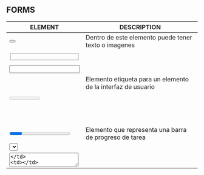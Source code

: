 

## FORMS

| ELEMENT    | DESCRIPTION                                                  |
| ---------- | ------------------------------------------------------------ |
| <button>   | Dentro de este elemento puede tener texto o imagenes         |
| <datalist> |                                                              |
| <fieldset> |                                                              |
| <form>     |                                                              |
| <input>    |                                                              |
| <label>    | Elemento etiqueta para un elemento de la interfaz de usuario |
| <legend>   |                                                              |
| <meter>    |                                                              |
| <optgroup> |                                                              |
| <option>   |                                                              |
| <output>   |                                                              |
| <progress> | Elemento que representa una barra de progreso de tarea       |
| <select>   |                                                              |
| <textarea> |                                                              |



[ELEMENTS][https://developer.mozilla.org/en-US/docs/Web/HTML/Element]


